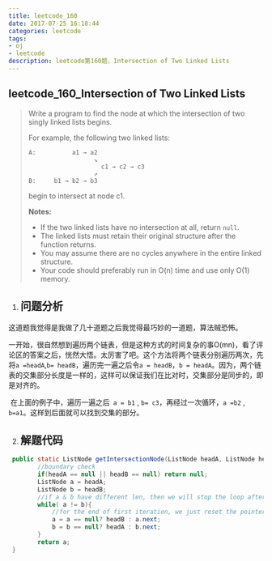 ```yaml
---
title: leetcode_160
date: 2017-07-25 16:18:44
categories: leetcode
tags:
- oj
- leetcode
description: leetcode第160题，Intersection of Two Linked Lists
---
```


## leetcode\_160\_Intersection of Two Linked Lists

>Write a program to find the node at which the intersection of two singly linked lists begins.
>
>For example, the following two linked lists:
>
>```
>A:          a1 → a2
>                   ↘
>                     c1 → c2 → c3
>                   ↗            
>B:     b1 → b2 → b3
>
>```
>
>begin to intersect at node c1.
>
>**Notes:**
>
>- If the two linked lists have no intersection at all, return `null`.
>- The linked lists must retain their original structure after the function returns.
>- You may assume there are no cycles anywhere in the entire linked structure.
>- Your code should preferably run in O(n) time and use only O(1) memory.

1. ## **问题分析**

这道题我觉得是我做了几十道题之后我觉得最巧妙的一道题，算法贼恐怖。

​	一开始，很自然想到遍历两个链表，但是这种方式的时间复杂的事O(mn)，看了评论区的答案之后，恍然大悟。太厉害了吧。这个方法将两个链表分别遍历两次，先将`a =headA`,`b= headB`，遍历完一遍之后令`a = headB`，`b = headA`。因为，两个链表的交集部分长度是一样的，这样可以保证我们在比对时，交集部分是同步的，即是对齐的。

​	在上面的例子中，遍历一遍之后` a = b1` , `b= c3`，再经过一次循环，`a =b2` ,` b=a1`。这样到后面就可以找到交集的部分。

2. ## **解题代码**

```java
 public static ListNode getIntersectionNode(ListNode headA, ListNode headB) {
        //boundary check
        if(headA == null || headB == null) return null;
        ListNode a = headA;
        ListNode b = headB;
        //if a & b have different len, then we will stop the loop after second iteration
        while( a != b){
            //for the end of first iteration, we just reset the pointer to the head of another linkedlist
            a = a == null? headB : a.next;
            b = b == null? headA : b.next;
        }
        return a;
 }
```

